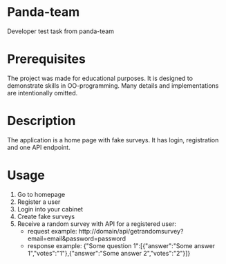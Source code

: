 # Panda-team
Developer test task from panda-team

# Prerequisites
The project was made for educational purposes. It is designed to demonstrate skills in OO-programming. Many details and implementations are intentionally omitted.

# Description
The application is a home page with fake surveys. It has login, registration and one API endpoint.

# Usage
1. Go to homepage
2. Register a user
3. Login into your cabinet
4. Сreate fake surveys
5. Receive a random survey with API for a registered user:
    - request example: http://domain/api/getrandomsurvey?email=email&password=password
    - response example: {"Some question 1":[{"answer":"Some answer 1","votes":"1"},{"answer":"Some answer 2","votes":"2"}]}
